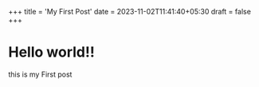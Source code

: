 +++
title = 'My First Post'
date = 2023-11-02T11:41:40+05:30
draft = false
+++

# Hello world!!

this is my First post 

